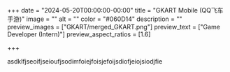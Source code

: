 +++
date = "2024-05-20T00:00:00-00:00"
title = "GKART Mobile (QQ飞车手游)"
image = ""
alt = ""
color = "#060D14"
description = ""
preview_images = ["GKART/merged_GKART.png"]
preview_text = ["Game Developer (Intern)"]
preview_aspect_ratios = [1.6]

+++



asdklfjseoifjseioufjsodimfoiejfoisjefoijsdiofjeiojsiodjfie
